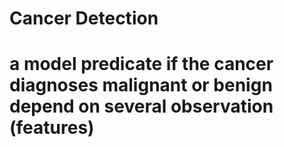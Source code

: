 #  Cancer Detection
# a model  predicate if the cancer diagnoses malignant or benign depend on several observation (features)
